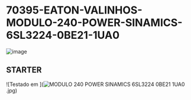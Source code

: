 # 70395-EATON-VALINHOS-MODULO-240-POWER-SINAMICS-6SL3224-0BE21-1UA0

![image](https://github.com/alanmmartins/70395-EATON-VALINHOS-MODULO-240-POWER-SINAMICS-6SL3224-0BE21-1UA0/assets/63621071/8b713411-8377-4ee2-a5d9-980fb2d3c26a)

## STARTER
![Testado em ](![MODULO 240 POWER SINAMICS 6SL3224 0BE21 1UA0](https://github.com/alanmmartins/70395-EATON-VALINHOS-MODULO-240-POWER-SINAMICS-6SL3224-0BE21-1UA0/assets/63621071/40f21cda-9a0d-42d8-b669-f1ce156c3e72)
.jpg)
